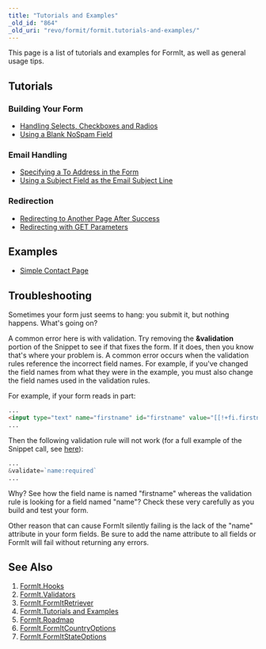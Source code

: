 ```yaml
---
title: "Tutorials and Examples"
_old_id: "864"
_old_uri: "revo/formit/formit.tutorials-and-examples/"
---
```


This page is a list of tutorials and examples for FormIt, as well as general usage tips.

## Tutorials

### Building Your Form

- [Handling Selects, Checkboxes and Radios](extras/formit/formit.tutorials-and-examples/handling-selects,-checkboxes-and-radios "FormIt.Handling Selects, Checkboxes and Radios")
- [Using a Blank NoSpam Field](extras/formit/formit.tutorials-and-examples/using-a-blank-nospam-field "FormIt.Using a Blank NoSpam Field")

### Email Handling

- [Specifying a To Address in the Form](extras/formit/formit.hooks/email#FormIt.Hooks.email-SpecifyingaDynamicToAddress)
- [Using a Subject Field as the Email Subject Line](extras/formit/formit.hooks/email#FormIt.Hooks.email-UsingaSubjectFieldastheEmailSubjectLine)

### Redirection

- [Redirecting to Another Page After Success](extras/formit/formit.hooks/redirect "FormIt.Hooks.redirect")
- [Redirecting with GET Parameters](extras/formit/formit.hooks/redirect#FormIt.Hooks.redirect-RedirectingwithParameters)

## Examples

- [Simple Contact Page](extras/formit/formit.tutorials-and-examples/examples.simple-contact-page "FormIt.Examples.Simple Contact Page")

## Troubleshooting

Sometimes your form just seems to hang: you submit it, but nothing happens. What's going on?

A common error here is with validation. Try removing the **&validation** portion of the Snippet to see if that fixes the form. If it does, then you know that's where your problem is. A common error occurs when the validation rules reference the incorrect field names. For example, if you've changed the field names from what they were in the example, you must also change the field names used in the validation rules.

For example, if your form reads in part:

``` html
...
<input type="text" name="firstname" id="firstname" value="[[!+fi.firstname]]" />
...
```

Then the following validation rule will not work (for a full example of the Snippet call, see [here](extras/formit/formit.tutorials-and-examples/formit.examples.simple-contact-page "FormIt.Examples.Simple Contact Page")):

 ``` php
...
&validate=`name:required`
...
```

Why? See how the field name is named "firstname" whereas the validation rule is looking for a field named "name"? Check these very carefully as you build and test your form.

Other reason that can cause FormIt silently failing is the lack of the "name" attribute in your form fields. Be sure to add the name attribute to all fields or FormIt will fail without returning any errors.

## See Also

1. [FormIt.Hooks](extras/formit/formit.hooks)
2. [FormIt.Validators](extras/formit/formit.validators)
3. [FormIt.FormItRetriever](extras/formit/formit.formitretriever)
4. [FormIt.Tutorials and Examples](extras/formit/formit.tutorials-and-examples)
5. [FormIt.Roadmap](extras/formit/formit.roadmap)
6. [FormIt.FormItCountryOptions](extras/formit/formit.formitcountryoptions)
7. [FormIt.FormItStateOptions](extras/formit/formit.formitstateoptions)
